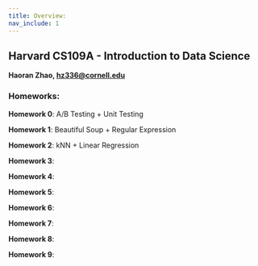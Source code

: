 ```yaml
---
title: Overview:
nav_include: 1
---
```


## Harvard CS109A - Introduction to Data Science

**Haoran Zhao, hz336@cornell.edu**

### Homeworks:

**Homework 0**: A/B Testing + Unit Testing

**Homework 1**: Beautiful Soup + Regular Expression

**Homework 2**: kNN + Linear Regression

**Homework 3**: 

**Homework 4**: 

**Homework 5**: 

**Homework 6**: 

**Homework 7**: 

**Homework 8**: 

**Homework 9**: 

